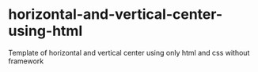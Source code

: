 # horizontal-and-vertical-center-using-html
Template of horizontal and vertical center using only html and css without framework
